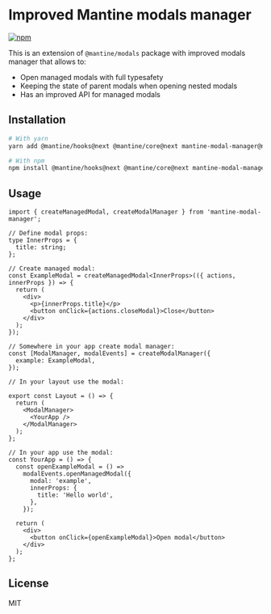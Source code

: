 # Improved Mantine modals manager

[![npm](https://img.shields.io/npm/dm/mantine-modal-manager)](https://www.npmjs.com/package/mantine-modal-manager)

This is an extension of `@mantine/modals` package with improved modals manager that allows to:

- Open managed modals with full typesafety
- Keeping the state of parent modals when opening nested modals
- Has an improved API for managed modals

## Installation

```bash
# With yarn
yarn add @mantine/hooks@next @mantine/core@next mantine-modal-manager@next

# With npm
npm install @mantine/hooks@next @mantine/core@next mantine-modal-manager@next
```

## Usage

```tsx
import { createManagedModal, createModalManager } from 'mantine-modal-manager';

// Define modal props:
type InnerProps = {
  title: string;
};

// Create managed modal:
const ExampleModal = createManagedModal<InnerProps>(({ actions, innerProps }) => {
  return (
    <div>
      <p>{innerProps.title}</p>
      <button onClick={actions.closeModal}>Close</button>
    </div>
  );
});

// Somewhere in your app create modal manager:
const [ModalManager, modalEvents] = createModalManager({
  example: ExampleModal,
});

// In your layout use the modal:

export const Layout = () => {
  return (
    <ModalManager>
      <YourApp />
    </ModalManager>
  );
};

// In your app use the modal:
const YourApp = () => {
  const openExampleModal = () =>
    modalEvents.openManagedModal({
      modal: 'example',
      innerProps: {
        title: 'Hello world',
      },
    });

  return (
    <div>
      <button onClick={openExampleModal}>Open modal</button>
    </div>
  );
};
```

## License

MIT
